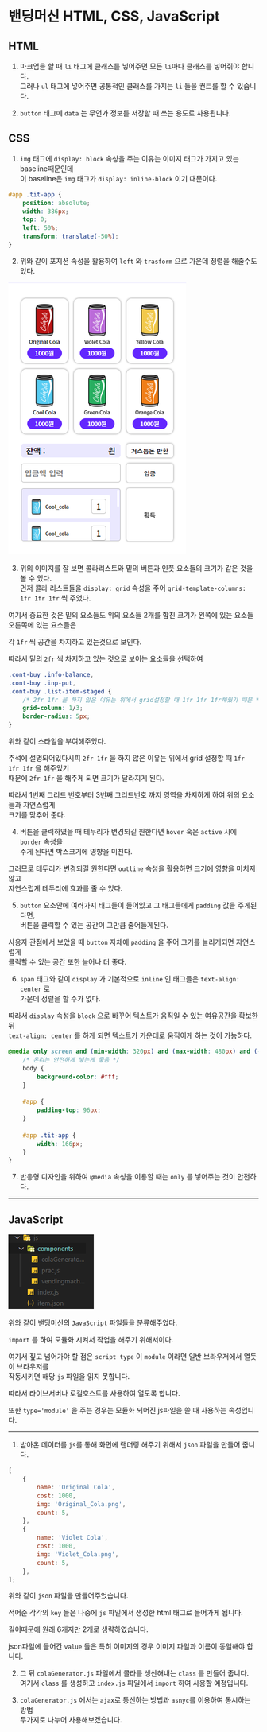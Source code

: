 # 밴딩머신 HTML, CSS, JavaScript

## HTML

1. 마크업을 할 때 `li` 태그에 클래스를 넣어주면 모든 `li`마다 클래스를 넣어줘야 합니다.  
   그러나 `ul` 태그에 넣어주면 공통적인 클래스를 가지는 `li` 들을 컨트롤 할 수 있습니다.

2. `button` 태그에 `data` 는 무언가 정보를 저장할 때 쓰는 용도로 사용됩니다.

## CSS

1. `img` 태그에 `display: block` 속성을 주는 이유는 이미지 태그가 가지고 있는 baseline때문인데  
   이 baseline은 `img` 태그가 `display: inline-block` 이기 때문이다.

```css
#app .tit-app {
    position: absolute;
    width: 386px;
    top: 0;
    left: 50%;
    transform: translate(-50%);
}
```

2. 위와 같이 포지션 속성을 활용하여 `left` 와 `trasform` 으로 가운데 정렬을 해줄수도 있다.

<img src='images/Js69.png'>

3. 위의 이미지를 잘 보면 콜라리스트와 밑의 버튼과 인풋 요소들의 크기가 같은 것을 볼 수 있다.  
   먼저 콜라 리스트들을 `display: grid` 속성을 주어 `grid-template-columns: 1fr 1fr 1fr` 씩 주었다.

여기서 중요한 것은 밑의 요소들도 위의 요소들 2개를 합친 크기가 왼쪽에 있는 요소들 오른쪽에 있는 요소들은

각 `1fr` 씩 공간을 차지하고 있는것으로 보인다.

따라서 밑의 `2fr` 씩 차지하고 있는 것으로 보이는 요소들을 선택하여

```css
.cont-buy .info-balance,
.cont-buy .inp-put,
.cont-buy .list-item-staged {
    /* 2fr 1fr 을 하지 않은 이유는 위에서 grid설정할 때 1fr 1fr 1fr해줬기 때문 */
    grid-column: 1/3;
    border-radius: 5px;
}
```

위와 같이 스타일을 부여해주었다.

주석에 설명되어있다시피 `2fr 1fr` 을 하지 않은 이유는 위에서 grid 설정할 때 `1fr 1fr 1fr` 을 해주었기  
때문에 `2fr 1fr` 을 해주게 되면 크기가 달라지게 된다.

따라서 1번째 그리드 번호부터 3번째 그리드번호 까지 영역을 차지하게 하여 위의 요소들과 자연스럽게  
크기를 맞추어 준다.

4. 버튼을 클릭하였을 때 테두리가 변경되길 원한다면 `hover` 혹은 `active` 시에 `border` 속성을  
   주게 된다면 박스크기에 영향을 미친다.

그러므로 테두리가 변경되길 원한다면 `outline` 속성을 활용하면 크기에 영향을 미치지 않고  
자연스럽게 테두리에 효과를 줄 수 있다.

5. `button` 요소안에 여러가지 태그들이 들어있고 그 태그들에게 `padding` 값을 주게된다면,  
   버튼을 클릭할 수 있는 공간이 그만큼 줄어들게된다.

사용자 관점에서 보았을 때 `button` 자체에 `padding` 을 주어 크기를 늘리게되면 자연스럽게  
클릭할 수 있는 공간 또한 늘어나 더 좋다.

6. `span` 태그와 같이 `display` 가 기본적으로 `inline` 인 태그들은 `text-align: center` 로  
   가운데 정렬을 할 수가 없다.

따라서 `display` 속성을 `block` 으로 바꾸어 텍스트가 움직일 수 있는 여유공간을 확보한 뒤  
`text-align: center` 를 하게 되면 텍스트가 가운데로 움직이게 하는 것이 가능하다.

```css
@media only screen and (min-width: 320px) and (max-width: 480px) and (-webkit-min-device-pixel-ratio: 2) {
    /* 온리는 안전하게 넣는게 좋음 */
    body {
        background-color: #fff;
    }

    #app {
        padding-top: 96px;
    }

    #app .tit-app {
        width: 166px;
    }
}
```

7. 반응형 디자인을 위하여 `@media` 속성을 이용할 때는 `only` 를 넣어주는 것이 안전하다.

---

## JavaScript

<img src='images/Js70.png'>

위와 같이 밴딩머신의 `JavaScript` 파일들을 분류해주었다.

`import` 를 하여 모듈화 시켜서 작업을 해주기 위해서이다.

여기서 짚고 넘어가야 할 점은 `script type` 이 `module` 이라면 일반 브라우저에서 열듯이 브라우저를  
작동시키면 해당 `js` 파일을 읽지 못합니다.

따라서 라이브서버나 로컬호스트를 사용하여 열도록 합니다.

또한 `type='module'` 을 주는 경우는 모듈화 되어진 js파일을 쓸 때 사용하는 속성입니다.

---

1. 받아온 데이터를 `js`를 통해 화면에 랜더링 해주기 위해서 `json` 파일을 만들어 줍니다.

```js
[
    {
        name: 'Original Cola',
        cost: 1000,
        img: 'Original_Cola.png',
        count: 5,
    },
    {
        name: 'Violet Cola',
        cost: 1000,
        img: 'Violet_Cola.png',
        count: 5,
    },
];
```

위와 같이 `json` 파일을 만들어주었습니다.

적어준 각각의 `key` 들은 나중에 `js` 파일에서 생성한 html 태그로 들어가게 됩니다.

길이때문에 원래 6개지만 2개로 생략하였습니다.

json파일에 들어간 `value` 들은 특히 이미지의 경우 이미지 파일과 이름이 동일해야 합니다.

2. 그 뒤 `colaGenerator.js` 파일에서 콜라를 생산해내는 `class` 를 만들어 줍니다.  
   여기서 `class` 를 생성하고 `index.js` 파일에서 `import` 하여 사용할 예정입니다.

3. `colaGenerator.js` 에서는 `ajax`로 통신하는 방법과 `asnyc`를 이용하여 통시하는 방법  
   두가지로 나누어 사용해보겠습니다.
